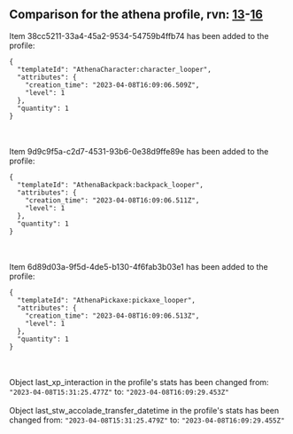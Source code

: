 ## Comparison for the athena profile, rvn: [13](https://github.com/PRO100KatYT/FortniteProfileRevisions/tree/main/profiles/athena/13%20athena.json)-[16](https://github.com/PRO100KatYT/FortniteProfileRevisions/tree/main/profiles/athena/16%20athena.json)

Item 38cc5211-33a4-45a2-9534-54759b4ffb74 has been added to the profile:

```
{
  "templateId": "AthenaCharacter:character_looper",
  "attributes": {
    "creation_time": "2023-04-08T16:09:06.509Z",
    "level": 1
  },
  "quantity": 1
}
```

<br><br>
Item 9d9c9f5a-c2d7-4531-93b6-0e38d9ffe89e has been added to the profile:

```
{
  "templateId": "AthenaBackpack:backpack_looper",
  "attributes": {
    "creation_time": "2023-04-08T16:09:06.511Z",
    "level": 1
  },
  "quantity": 1
}
```

<br><br>
Item 6d89d03a-9f5d-4de5-b130-4f6fab3b03e1 has been added to the profile:

```
{
  "templateId": "AthenaPickaxe:pickaxe_looper",
  "attributes": {
    "creation_time": "2023-04-08T16:09:06.513Z",
    "level": 1
  },
  "quantity": 1
}
```

<br><br>
Object last_xp_interaction in the profile's stats has been changed from: `"2023-04-08T15:31:25.477Z"` to: `"2023-04-08T16:09:29.453Z"`
<br><br>
Object last_stw_accolade_transfer_datetime in the profile's stats has been changed from: `"2023-04-08T15:31:25.479Z"` to: `"2023-04-08T16:09:29.455Z"`
<br><br>
